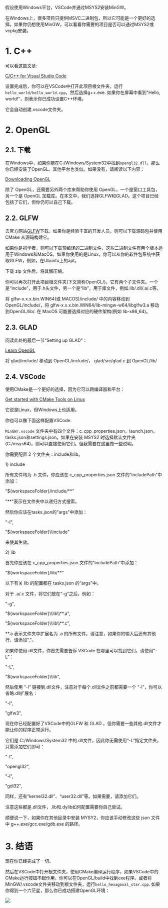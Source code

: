 假设使用Windows平台，VSCode并通过MSYS2安装MinGW。

在Windows上，很多项目只提供MSVC二进制包，所以它可能是一个更好的选择。如果你仍想使用MinGW，可以看看你需要的项目是否可以通过MSYS2或vcpkg安装。

# 1. C++

可以看这篇文章:

[C/C++ for Visual Studio Code](https://code.visualstudio.com/docs/languages/cpp)

设置完成后，你可以在VSCode中打开此项目根文件夹，运行`hello_world/hello_world.cpp`，然后选择g++.exe. 如果你在屏幕中看到"Hello, world!"，则表示你已成功设置C++环境。

它会自动创建.vscode文件夹。

# 2. OpenGL

## 2.1. 下载

在Windows中，如果你能在C:/Windows/System32中找到`opengl32.dll`，那么你已经安装了OpenGL。其他平台也类似。如果没有，请阅读以下内容：

[Downloading OpenGL](https://www.khronos.org/opengl/wiki/Getting_Started#Downloading_OpenGL)

除了 OpenGL，还需要另外两个库来帮助你使用 OpenGL，一个是窗口工具包，另一个是 OpenGL 加载库。在本文中，我们选择GLFW和GLAD。这个项目已经包括了它们，但你仍可以自己下载。

## 2.2. GLFW

去官方网站[GLFW](https://www.glfw.org/download.html)下载。如果你是经验丰富的开发人员，则可以下载源码包并使用 CMake 从源码构建它。

如果你是初学者，则可以下载预编译的二进制文件，这些二进制文件有两个版本适用于Windows和MacOS。如果你使用的是Linux，你可以从你的软件包系统中获取GLFW，例如，在Ubuntu上的apt。

下载 zip 文件后，将其解压缩。

你可以再次打开此项目根文件夹(下文简称OpenGL/)，它有两个子文件夹。一个是“include”，用于.h头文件，另一个是“lib”，用于库文件，例如.lib/.dll/.a/.c等。

将 glfw-x.x.x.bin.WIN64(或 MACOS)/include/ 中的内容移动到 OpenGL/include/，将 glfw-x.x.x.bin.WIN64/lib-mingw-w64/libglfw3.a 移动到OpenGL/lib/. 在 MacOS 可能要选择对应的硬件架构(例如 lib-x86_64)。

## 2.3. GLAD

阅读此处的最后一节“Setting up GLAD”：

[Learn OpenGL](https://learnopengl.com/Getting-started/Creating-a-window)

将 glad/include/ 移动到 OpenGL/include/， glad/src/glad.c 到 OpenGL/lib/

## 2.4. VSCode

使用CMake是一个更好的选择，因为它可以跨编译器和平台：

[Get started with CMake Tools on Linux](https://code.visualstudio.com/docs/cpp/cmake-linux)

它说是Linux，但Windows上也适用。

你也可以像下面这样配置VSCode.

`MinGW/.vscode` 文件夹中有四个文件：c_cpp_properties.json，launch.json，tasks.json和settings.json。如果在安装 MSYS2 时选择默认文件夹 (C:/msys64)，则可以直接使用它们。但我需要在这里做一些说明。

你需要配置 2 个文件夹：include和lib。

1\) include

所有文件均为 .h 文件。你应该在 c_cpp_properties.json 文件的“includePath”中添加：

"${workspaceFolder}/include/**"

"\*\*"表示在文件夹中以递归方式搜索。

然后你应该在tasks.json的"args"中添加：

"-I",

"${workspaceFolder}\\\\include"

来使其生效。

2\) lib

首先你应该在 c_cpp_properties.json 文件的“includePath”中添加：

"${workspaceFolder}/lib/**"

以下有关 lib 的配置都在 tasks.json 的“args”中。

对于 .a/.c 文件，将它们放在“-g”之后，例如：

"-g",

"${workspaceFolder}\\\\lib\\\\**.a",

"${workspaceFolder}\\\\lib\\\\**.c",

\*\*.a 表示文件夹中扩展名为 .a 的所有文件。请注意，如果你的输入后还有其他行，请添加“,”。

如果你使用.dll文件，你首先需要告诉 VSCode 在哪里可以找到它们，请使用“-L”：

"-L",

"${workspaceFolder}\\\\lib",

然后使用 “-l” 链接到.dll文件，注意对于每个.dll文件之前都需要一个 “-l”，你可以省略.dll扩展名：

"-l",

"glfw3",

现在你已经配置好了VSCode中的GLFW 和 GLAD ，但你需要一些其他.dll文件才能让你的程序正常运行。

它们是 C:/Windows/System32 中的.dll文件，因此你无需使用“-L”指定文件夹，只需添加它们即可：

"-l",

"opengl32", 

"-l",

"gdi32",

同样，还有“kernel32.dll”、“user32.dll”等。如果需要，请添加它们。

注意这些都是.dll文件，.lib和.dylib如何配置需要你自己尝试。

顺便说一下，如果你在其他目录中安装 MYSY2，你应该手动修改这些 json 文件中 g++.exe/gcc.exe/gdb.exe 的路径。

# 3. 结语

现在你已经完成了一切。

然后在VSCode中打开根文件夹，使用CMake编译运行程序，如果VSCode中的CMake运行按钮不起作用，你可以在OpenGL/build中找到exe程序。或者将MinGW/.vscode文件夹移动到根文件夹，运行`hello_hexagonal_star.cpp`. 如果你得到一个六茫星，那么你已成功搭建OpenGL环境：

![](https://pic2.zhimg.com/80/v2-154375a9d0d2e84b3e4c4867c58f8351_720w.webp)
